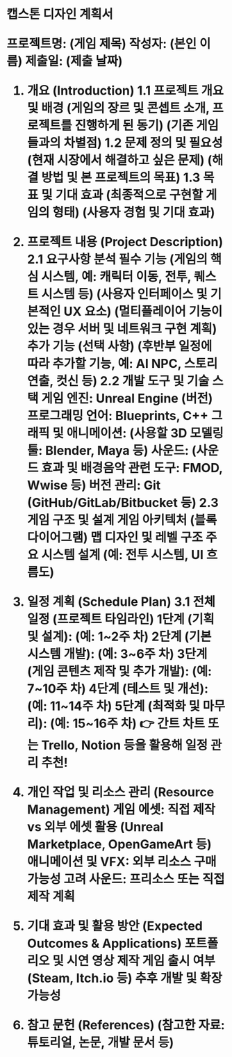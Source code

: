 <h1>캡스톤 디자인 계획서
  
프로젝트명: (게임 제목)
작성자: (본인 이름)
제출일: (제출 날짜)
1. 개요 (Introduction)
1.1 프로젝트 개요 및 배경
(게임의 장르 및 콘셉트 소개, 프로젝트를 진행하게 된 동기)
(기존 게임들과의 차별점)
1.2 문제 정의 및 필요성
(현재 시장에서 해결하고 싶은 문제)
(해결 방법 및 본 프로젝트의 목표)
1.3 목표 및 기대 효과
(최종적으로 구현할 게임의 형태)
(사용자 경험 및 기대 효과)
2. 프로젝트 내용 (Project Description)
2.1 요구사항 분석
필수 기능
(게임의 핵심 시스템, 예: 캐릭터 이동, 전투, 퀘스트 시스템 등)
(사용자 인터페이스 및 기본적인 UX 요소)
(멀티플레이어 기능이 있는 경우 서버 및 네트워크 구현 계획)
추가 기능 (선택 사항)
(후반부 일정에 따라 추가할 기능, 예: AI NPC, 스토리 연출, 컷신 등)
2.2 개발 도구 및 기술 스택
게임 엔진: Unreal Engine (버전)
프로그래밍 언어: Blueprints, C++
그래픽 및 애니메이션: (사용할 3D 모델링 툴: Blender, Maya 등)
사운드: (사운드 효과 및 배경음악 관련 도구: FMOD, Wwise 등)
버전 관리: Git (GitHub/GitLab/Bitbucket 등)
2.3 게임 구조 및 설계
게임 아키텍처 (블록 다이어그램)
맵 디자인 및 레벨 구조
주요 시스템 설계 (예: 전투 시스템, UI 흐름도)
3. 일정 계획 (Schedule Plan)
3.1 전체 일정 (프로젝트 타임라인)
1단계 (기획 및 설계): (예: 1~2주 차)
2단계 (기본 시스템 개발): (예: 3~6주 차)
3단계 (게임 콘텐츠 제작 및 추가 개발): (예: 7~10주 차)
4단계 (테스트 및 개선): (예: 11~14주 차)
5단계 (최적화 및 마무리): (예: 15~16주 차)
👉 간트 차트 또는 Trello, Notion 등을 활용해 일정 관리 추천!

4. 개인 작업 및 리소스 관리 (Resource Management)
게임 에셋: 직접 제작 vs 외부 에셋 활용 (Unreal Marketplace, OpenGameArt 등)
애니메이션 및 VFX: 외부 리소스 구매 가능성 고려
사운드: 프리소스 또는 직접 제작 계획
5. 기대 효과 및 활용 방안 (Expected Outcomes & Applications)
포트폴리오 및 시연 영상 제작
게임 출시 여부 (Steam, Itch.io 등)
추후 개발 및 확장 가능성
6. 참고 문헌 (References)
(참고한 자료: 튜토리얼, 논문, 개발 문서 등)
